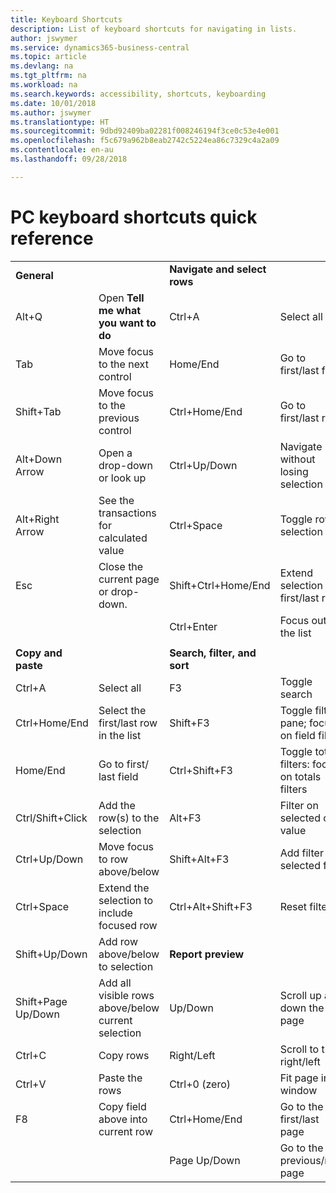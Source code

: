 ```yaml
---
title: Keyboard Shortcuts
description: List of keyboard shortcuts for navigating in lists.
author: jswymer
ms.service: dynamics365-business-central
ms.topic: article
ms.devlang: na
ms.tgt_pltfrm: na
ms.workload: na
ms.search.keywords: accessibility, shortcuts, keyboarding
ms.date: 10/01/2018
ms.author: jswymer
ms.translationtype: HT
ms.sourcegitcommit: 9dbd92409ba02281f008246194f3ce0c53e4e001
ms.openlocfilehash: f5c679a962b8eab2742c5224ea86c7329c4a2a09
ms.contentlocale: en-au
ms.lasthandoff: 09/28/2018

---
```


# <a name="pc-keyboard-shortcuts-quick-reference"></a>PC keyboard shortcuts quick reference


|||||  
|----------------|-----------|----------------|-----------|    
|**General**||**Navigate and select rows**||
|Alt+Q|Open **Tell me what you want to do**|Ctrl+A|Select all|
|Tab|Move focus to the next control|Home/End|Go to first/last field|
|Shift+Tab|Move focus to the previous control|Ctrl+Home/End|Go to first/last row|   
|Alt+Down Arrow|Open a drop-down or look up|Ctrl+Up/Down|Navigate without losing selection|
|Alt+Right Arrow|See the transactions for calculated value|Ctrl+Space|Toggle row selection| 
|Esc|Close the current page or drop-down.|Shift+Ctrl+Home/End|Extend selection to first/last row| 
|||Ctrl+Enter|Focus out of the list|
|||||
|**Copy and paste**||**Search, filter, and sort**||
|Ctrl+A|Select all|F3|Toggle search|
|Ctrl+Home/End|Select the first/last row in the list|Shift+F3|Toggle filter pane; focus on field filters|
|Home/End|Go to first/ last field|Ctrl+Shift+F3|Toggle totals filters: focus on totals filters|
|Ctrl/Shift+Click|Add the row(s) to the selection |Alt+F3|Filter on selected cell value|
|Ctrl+Up/Down|Move focus to row above/below|Shift+Alt+F3|Add filter on selected field|
|Ctrl+Space|Extend the selection to include focused row|Ctrl+Alt+Shift+F3|Reset filters|
|Shift+Up/Down|Add row above/below to selection|**Report preview**||
|Shift+Page Up/Down|Add all visible rows above/below current selection|Up/Down|Scroll up and down the page
|Ctrl+C|Copy rows|Right/Left|Scroll to the right/left |
|Ctrl+V|Paste the rows|Ctrl+0 (zero)|Fit page in window |
|F8|Copy field above into current row|Ctrl+Home/End|Go to the first/last page|
|||Page Up/Down|Go to the previous/next page|


